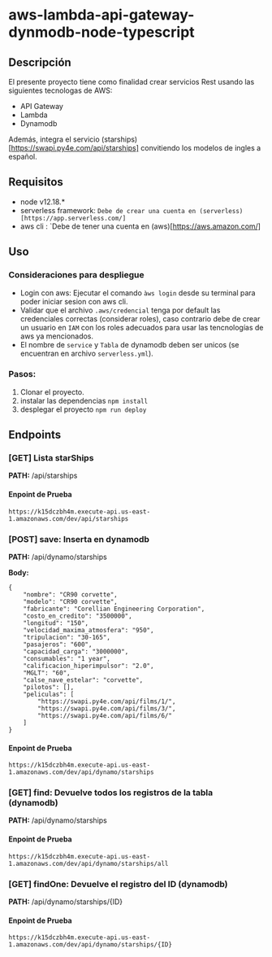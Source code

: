 # aws-lambda-api-gateway-dynmodb-node-typescript

## Descripción

El presente proyecto tiene como finalidad crear servicios Rest usando las siguientes tecnologas de AWS:
- API Gateway
- Lambda
- Dynamodb

Además, integra el servicio (starships)[https://swapi.py4e.com/api/starships] convitiendo los modelos de ingles a español.

## Requisitos

- node v12.18.*
- serverless framework: `Debe de crear una cuenta en (serverless)[https://app.serverless.com/]`
- aws cli : `Debe de tener una cuenta en (aws)[https://aws.amazon.com/]

## Uso

### Consideraciones para despliegue

- Login con aws: Ejecutar el comando `àws login` desde su terminal para poder iniciar sesion con aws cli.
- Validar que el archivo `.aws/credencial` tenga por default las credenciales correctas (considerar roles), caso contrario debe de crear un usuario en `IAM` con los roles adecuados para usar las tencnologías de aws ya mencionados.
- El nombre de `service` y `Tabla` de dynamodb deben ser unicos (se encuentran en archivo `serverless.yml`).

### Pasos:

1. Clonar el proyecto.
2. instalar las dependencias `npm install`
3. desplegar el proyecto `npm run deploy`


## Endpoints

### [GET] Lista starShips

  **PATH:** /api/starships
  
#### Enpoint de Prueba

```
https://k15dczbh4m.execute-api.us-east-1.amazonaws.com/dev/api/starships
```
  
### [POST] save: Inserta en dynamodb

**PATH:** /api/dynamo/starships

**Body:**

```
{
    "nombre": "CR90 corvette",
    "modelo": "CR90 corvette",
    "fabricante": "Corellian Engineering Corporation",
    "costo_en_credito": "3500000",
    "longitud": "150",
    "velocidad_maxima_atmosfera": "950",
    "tripulacion": "30-165",
    "pasajeros": "600",
    "capacidad_carga": "3000000",
    "consumables": "1 year",
    "calificacion_hiperimpulsor": "2.0",
    "MGLT": "60",
    "calse_nave_estelar": "corvette",
    "pilotos": [],
    "peliculas": [
        "https://swapi.py4e.com/api/films/1/",
        "https://swapi.py4e.com/api/films/3/",
        "https://swapi.py4e.com/api/films/6/"
    ]
}
```

#### Enpoint de Prueba

```
https://k15dczbh4m.execute-api.us-east-1.amazonaws.com/dev/api/dynamo/starships

```


### [GET] find: Devuelve todos los registros de la tabla (dynamodb)

**PATH:** /api/dynamo/starships

#### Enpoint de Prueba

```
https://k15dczbh4m.execute-api.us-east-1.amazonaws.com/dev/api/dynamo/starships/all

```

### [GET] findOne: Devuelve el registro del ID (dynamodb)

**PATH:** /api/dynamo/starships/{ID}

#### Enpoint de Prueba

```
https://k15dczbh4m.execute-api.us-east-1.amazonaws.com/dev/api/dynamo/starships/{ID}

```




